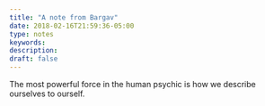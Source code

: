 ```yaml
---
title: "A note from Bargav"
date: 2018-02-16T21:59:36-05:00
type: notes
keywords:
description:
draft: false
---
```

[comment]: # (A note is any quick thought, quote, one-liners or a simple tweet. )

The most powerful force in the human psychic is how we describe ourselves to ourself.
